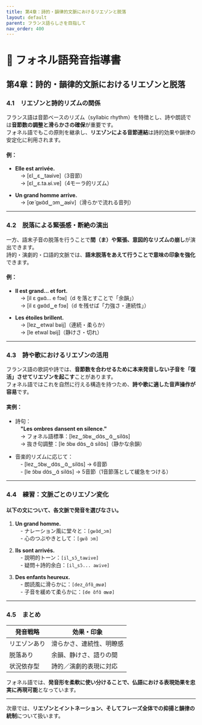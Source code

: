 ```yaml
---
title: 第4章：詩的・韻律的文脈におけるリエゾンと脱落
layout: default
parent: フランス語らしさを目指して
nav_order: 400
---
```


# 📘 フォネル語発音指導書  

## 第4章：詩的・韻律的文脈におけるリエゾンと脱落

### 4.1　リエゾンと詩的リズムの関係

フランス語は音節ベースのリズム（syllabic rhythm）を特徴とし、詩や朗読では**音節数の調整と滑らかさの確保**が重要です。  
フォネル語でもこの原則を継承し、**リエゾンによる音節連結**は詩的効果や韻律の安定化に利用されます。

#### 例：  
- **Elle est arrivée.**  
　→ [ɛl‿ɛ‿taʁive]（3音節）  
　→ [ɛl‿ɛ.ta.ʁi.ve]（4モーラ的リズム）

- **Un grand homme arrive.**  
　→ [œ̃ ɡʁɑ̃d‿ɔm‿aʁiv]（滑らかで流れる音列）

---

### 4.2　脱落による緊張感・断絶の演出

一方、語末子音の脱落を行うことで**間（ま）や緊張、意図的なリズムの崩し**が演出できます。  
詩的・演劇的・口語的文脈では、**語末脱落をあえて行うことで意味の印象を強化**できます。

#### 例：

- **Il est grand... et fort.**  
　→ [il ɛ ɡʁɑ̃... e fɔʁ]（d を落とすことで「余韻」）  
　→ [il ɛ ɡʁɑ̃d‿e fɔʁ]（d を残せば「力強さ・連続性」）

- **Les étoiles brillent.**  
　→ [lez‿etwal bʁij]（連続・柔らか）  
　→ [le etwal bʁij]（静けさ・切れ）

---

### 4.3　詩や歌におけるリエゾンの活用

フランス語の歌詞や詩では、**音節数を合わせるために本来発音しない子音を「復活」させてリエゾンを起こす**ことがあります。  
フォネル語ではこれを自然に行える構造を持つため、**詩や歌に適した音声操作が容易**です。

#### 実例：

- 詩句：  
　**"Les ombres dansent en silence."**  
　→ フォネル語標準：[lez‿ɔ̃bʁ‿dɑ̃s‿ɑ̃‿silɑ̃s]  
　→ 抜き句調整：[le ɔ̃bʁ dɑ̃s‿ɑ̃ silɑ̃s]（静かな余韻）

- 音楽的リズムに応じて：  
　- [lez‿ɔ̃bʁ‿dɑ̃s‿ɑ̃‿silɑ̃s] → 6音節  
　- [le ɔ̃bʁ dɑ̃s‿ɑ̃ silɑ̃s] → 5音節（1音節落として緩急をつける）

---

### 4.4　練習：文脈ごとのリエゾン変化

#### 以下の文について、各文脈で発音を選びなさい。

1. **Un grand homme.**  
　- ナレーション風に堂々と：`[ɡʁɑ̃d‿ɔm]`  
　- 心のつぶやきとして：`[ɡʁɑ̃ ɔm]`

2. **Ils sont arrivés.**  
　- 説明的トーン：`[il‿sɔ̃‿taʁive]`  
　- 疑問＋詩的余白：`[il‿sɔ̃... aʁive]`

3. **Des enfants heureux.**  
　- 朗読風に滑らかに：`[dez‿ɑ̃fɑ̃‿œʁø]`  
　- 子音を緩めて柔らかに：`[de ɑ̃fɑ̃ œʁø]`

---

### 4.5　まとめ

| 発音戦略     | 効果・印象               |
|--------------|---------------------------|
| リエゾンあり | 滑らかさ、連続性、明瞭感 |
| 脱落あり     | 余韻、静けさ、語りの間    |
| 状況依存型   | 詩的／演劇的表現に対応    |

フォネル語では、**発音形を柔軟に使い分けることで、仏語における表現効果を忠実に再現可能**となっています。

---

次章では、**リエゾンとイントネーション、そしてフレーズ全体での抑揚と韻律の統制**について扱います。
